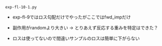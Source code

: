 `exp-fl-10-1.py`
- exp-fl-9ではロス勾配だけでやったがここではfwd_impだけ

- 副作用がrandomより大きい -> とりあえず反応する重みを特定はできた？
- ロスは使ってないので間違いサンプルのロスは簡単に下がらない
